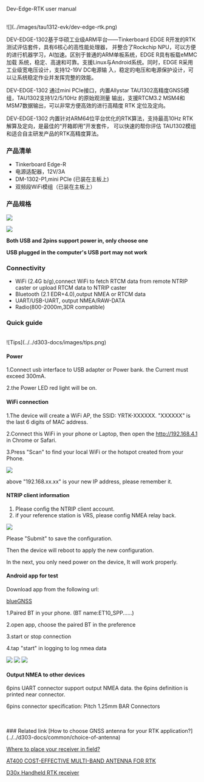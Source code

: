 <span class="markdown-body-normal-header">Dev-Edge-RTK user manual
</span>
<br>

<br>
![](../images/tau1312-evk/dev-edge-rtk.png) 
<br>



DEV-EDGE-1302基于华硕工业级ARM平台——Tinkerboard EDGE R开发的RTK测试评估套件，具有6核心的高性能处理器，
并整合了Rockchip NPU，可以方便的进行机器学习，AI加速。区别于普通的ARM单板系统，EDGE R具有板载eMMC加载
系统，稳定、高速和可靠。支援Linux与Android系统。同时，EDGE R采用工业级宽电压设计，支持12-19V DC电源输
入，稳定的电压和电源保护设计，可以让系统稳定作业并发挥完整的效能。




DEV-EDGE-1302 通过mini PCIe接口，内置Allystar TAU1302高精度GNSS模组，TAU1302支持1/2/5/10Hz 的原始观测量
输出，支援RTCM3.2 MSM4和MSM7数据输出，可以非常方便高效的进行高精度 RTK 定位及定向。




DEV-EDGE-1302 内置针对ARM64位平台优化的RTK算法，支持最高10Hz RTK解算及定向，是最佳的“开箱即用”开发套件，
可以快速的帮你评估 TAU1302模组和适合自主研发产品的RTK高精度算法。



### 产品清单
* Tinkerboard Edge-R
* 电源适配器，12V/3A
* DM-1302-P1,mini PCIe (已装在主板上)
* 双频段WiFi模组（已装在主板上）

### 产品规格
![](../images/tau1312-evk/edge-rtk-specs-0.png)


![](../images/tau1312-evk/edge-rtk-specs-1.png)

**Both USB and 2pins support power in, only choose one**

**USB plugged in the computer's USB port may not work**

### Connectivity
* WiFi (2.4G b/g),connect WiFi to fetch RTCM data from remote NTRIP caster or upload RTCM data to NTRIP caster
* Bluetooth (2.1 EDR+4.0),output NMEA or RTCM data
* UART/USB-UART, output NMEA/RAW-DATA
* Radio(800-2000m,3DR compatible)


### Quick guide
<br>
![Tips](../../d303-docs/images/tips.png)

#### Power
1.Connect usb interface to USB adapter or Power bank.
the Current must exceed 300mA.

2.the Power LED red light will be on.

#### WiFi connection
1.The device will create a WiFi AP, the SSID: YRTK-XXXXXX.
"XXXXXX" is the last 6 digits of MAC address.

2.Connect this WiFi in your phone or Laptop, then open the http://192.168.4.1 in Chrome or Safari.

3.Press "Scan" to find your local WiFi or the hotspot created from your Phone.

![](../images/Y-RTK-2-AP.png)

above "192.168.xx.xx" is your new IP address, please remember it.

#### NTRIP client information
1. Please config the NTRIP client account.
2. if your reference station is VRS, please config NMEA relay back.

![](../images/Y-RTK-2-NTRIP.png)

Please "Submit" to save the configuration.

Then the device will reboot to apply the new configuration.

In the next, you only need power on the device,
It will work properly. 

#### Android app for test
Download app from the following url:

[blueGNSS](https://github.com/datagnss/datagnss.github.io/releases/download/0.9/blueGNSS.apk)

1.Paired BT in your phone. (BT name:ET10_SPP......)

2.open app, choose the paired BT in the preference

3.start or stop connection

4.tap "start" in logging to log nmea data


![](../images/blueGNSS-1.jpeg)
![](../images/blueGNSS-2.jpeg)
![](../images/blueGNSS-3.jpeg)

 
#### Output NMEA to other devices
6pins UART connector support output NMEA data.
the 6pins definition is printed near connector.

6pins connector specification:
Pitch 1.25mm BAR Connectors
   
   
   
<br>
<br>
### Related link  
 [How to choose GNSS antenna for your RTK application?](../../d303-docs/common/choice-of-antenna) 

 
 [Where to place your receiver in field?](../../d303-docs/common/about-rtk/#where-to-place-your-rtk-receiver) 

 
 [AT400 COST-EFFECTIVE MULTI-BAND ANTENNA FOR RTK](https://www.datagnss.com/products/at400-multi-band-antenna-for-rtk) 
 
 
 [D30x Handheld RTK receiver](../../d303-docs/)



